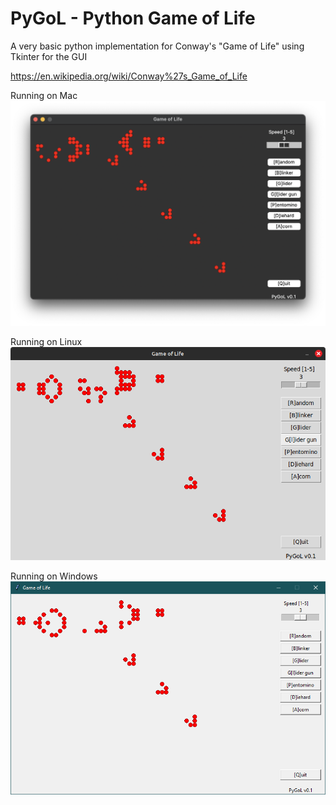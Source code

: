 
# PyGoL - Python Game of Life

A very basic python implementation for Conway's "Game of Life" using Tkinter for the GUI

<https://en.wikipedia.org/wiki/Conway%27s_Game_of_Life>

Running on Mac
![Screenshot Mac](./ScreenshotMac.png)

Running on Linux
![Screenshot Linux](./ScreenshotLinux.png)

Running on Windows
![Screenshot Linux](./ScreenshotWindows.png)
